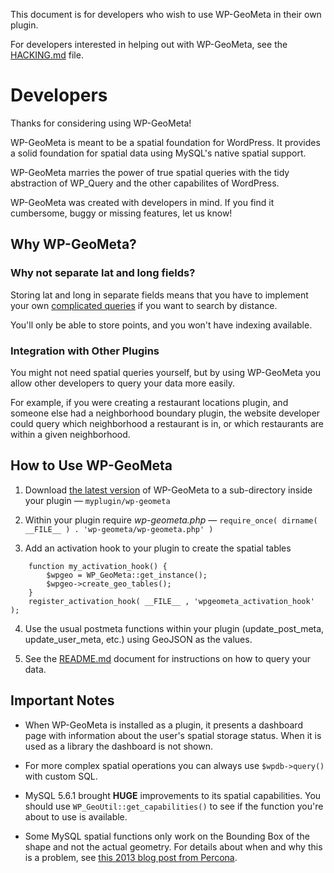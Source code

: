 This document is for developers who wish to use WP-GeoMeta in their own plugin. 

For developers interested in helping out with WP-GeoMeta, see the [HACKING.md](HACKING.md) file.

Developers
==========

Thanks for considering using WP-GeoMeta! 

WP-GeoMeta is meant to be a spatial foundation for WordPress. It provides a solid foundation
for spatial data using MySQL's native spatial support.

WP-GeoMeta marries the power of true spatial queries with the tidy abstraction of 
WP_Query and the other capabilites of WordPress.

WP-GeoMeta was created with developers in mind. If you find it cumbersome, buggy or 
missing features, let us know! 


Why WP-GeoMeta?
---------------

### Why not separate lat and long fields?

Storing lat and long in separate fields means that you have to implement your own 
[complicated queries](http://stackoverflow.com/questions/20795835/wordpress-and-haversine-formula)
if you want to search by distance. 

You'll only be able to store points, and you won't have indexing available. 


### Integration with Other Plugins

You might not need spatial queries yourself, but by using WP-GeoMeta you allow other developers to 
query your data more easily. 

For example, if you were creating a restaurant locations plugin, and someone else had a neighborhood
boundary plugin, the website developer could query which neighborhood a restaurant is in, or which
restaurants are within a given neighborhood. 


How to Use WP-GeoMeta
--------------------- 

1. Download [the latest version](https://github.com/cimburadotcom/WP-GeoMeta/releases) of WP-GeoMeta to 
a sub-directory inside your plugin — ```myplugin/wp-geometa```

2. Within your plugin require *wp-geometa.php* — ```require_once( dirname( __FILE__ ) . 'wp-geometa/wp-geometa.php' )```

3. Add an activation hook to your plugin to create the spatial tables

```
    function my_activation_hook() {
        $wpgeo = WP_GeoMeta::get_instance();
        $wpgeo->create_geo_tables();
    }
    register_activation_hook( __FILE__ , 'wpgeometa_activation_hook' );
```


4. Use the usual postmeta functions within your plugin (update_post_meta, update_user_meta, etc.) 
   using GeoJSON as the values. 

5. See the [README.md](README.md) document for instructions on how to query your data. 


Important Notes
---------------

* When WP-GeoMeta is installed as a plugin, it presents a dashboard page with information about the user's
spatial storage status. When it is used as a library the dashboard is not shown.

* For more complex spatial operations you can always use ```$wpdb->query()``` with custom SQL.

* MySQL 5.6.1 brought **HUGE** improvements to its spatial capabilities. You should use ```WP_GeoUtil::get_capabilities()``` 
to see if the function you're about to use is available.

* Some MySQL spatial functions only work on the Bounding Box of the shape and not the actual geometry. For details about
when and why this is a problem, see [this 2013 blog post from Percona](https://www.percona.com/blog/2013/10/21/using-the-new-mysql-spatial-functions-5-6-for-geo-enabled-applications/).
